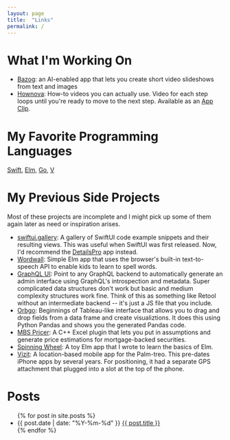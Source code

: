 ```yaml
---
layout: page
title:  "Links"
permalink: /
---
```


# What I'm Working On
- [Bazog](https://bazog.com/): an AI-enabled app that lets you create short video slideshows from text and images
- [Hownova](https://apps.apple.com/us/app/hownova/id1630216185): How-to videos you can actually use. Video for each step loops until you're ready to move to the next step. Available as an [App Clip](https://app.hownova.com/share/WkfplFDORE63tiTTahEr).

# My Favorite Programming Languages
[Swift](https://www.swift.org/), [Elm](https://elm-lang.org/), [Go](https://go.dev/), [V](https://vlang.io/)

# My Previous Side Projects
Most of these projects are incomplete and I might pick up some of them again later as need or inspiration arises.
- [swiftui.gallery](https://swiftui.gallery/): A gallery of SwiftUI code example snippets and their resulting views. This was useful when SwiftUI was first released. Now, I'd recommend the [DetailsPro](https://detailspro.app/) app instead.
- [Wordwall](https://zainhoda.github.io/wordwall/): Simple Elm app that uses the browser's built-in text-to-speech API to enable kids to learn to spell words.
- [GraphQL UI](https://github.com/zainhoda/graphql-ui): Point to any GraphQL backend to automatically generate an admin interface using GraphQL's introspection and metadata. Super complicated data structures don't work but basic and medium complexity structures work fine. Think of this as something like Retool without an intermediate backend -- it's just a JS file that you include.
- [Orbgo](https://github.com/zainhoda/orbgo): Beginnings of Tableau-like interface that allows you to drag and drop fields from a data frame and create visualiztions. It does this using Python Pandas and shows you the generated Pandas code.
- [MBS Pricer](https://github.com/zainhoda/mbs-pricer/blob/main/Write%20Up/mbswriteup.pdf): A C++ Excel plugin that lets you put in assumptions and generate price estimations for mortgage-backed securities.
- [Spinning Wheel](https://zainhoda.github.io/spinning-wheel/): A toy Elm app that I wrote to learn the basics of Elm. 
- [Vizit](https://medium.com/@zain_hoda/vizit-what-a-mobile-app-looked-like-before-the-iphone-d436f781795d): A location-based mobile app for the Palm-treo. This pre-dates iPhone apps by several years. For positioning, it had a separate GPS attachment that plugged into a slot at the top of the phone.

# Posts
<ul>
  {% for post in site.posts %}
    <li>
      {{ post.date | date: "%Y-%m-%d" }} <a href="{{ post.url }}">{{ post.title }}</a>
    </li>
  {% endfor %}
</ul>
